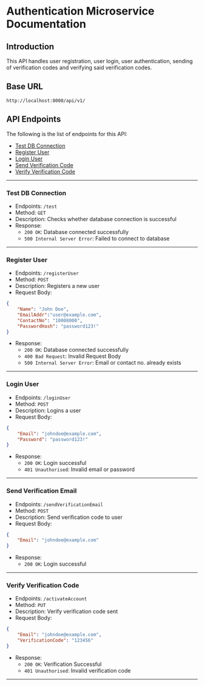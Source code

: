 # Authentication Microservice Documentation

## Introduction

This API handles user registration, user login, user authentication, sending of verification codes and verifying said verification codes.

## Base URL
```
http://localhost:8000/api/v1/
```

## API Endpoints

The following is the list of endpoints for this API:
- [Test DB Connection](#test-db-connection)
- [Register User](#register-user)
- [Login User](#login-user)
- [Send Verification Code](#send-verification-email)
- [Verify Verification Code](#verify-verification-code)

---
### Test DB Connection
- Endpoints: `/test`
- Method: `GET`
- Description: Checks whether database connection is successful
- Response:
    - `200 OK`: Database connected successfully
    - `500 Internal Server Error`: Failed to connect to database

---

### Register User
- Endpoints: `/registerUser`
- Method: `POST`
- Description: Registers a new user
- Request Body:
```json
{
	"Name": "John Doe",
	"EmailAddr":"user@example.com",
	"ContactNo": "10008000",
	"PasswordHash": "password123!"
}
```
- Response:
    - `200 OK`: Database connected successfully
    - `400 Bad Request`: Invalid Request Body
    - `500 Internal Server Error`: Email or contact no. already exists

---

### Login User
- Endpoints: `/loginUser`
- Method: `POST`
- Description: Logins a user
-  Request Body:
```json
{
    "Email": "johndoe@example.com",
    "Password": "password123!"
}
```
- Response:
    - `200 OK`: Login successful
    - `401 Unauthorised`: Invalid email or password

---

### Send Verification Email
- Endpoints: `/sendVerificationEmail`
- Method: `POST`
- Description: Send verification code to user
-  Request Body:
```json
{
    "Email": "johndoe@example.com"
}
```
- Response:
    - `200 OK`: Login successful

---

### Verify Verification Code
- Endpoints: `/activateAccount`
- Method: `PUT`
- Description: Verify verification code sent
-  Request Body:
```json
{
    "Email": "johndoe@example.com",
    "VerificationCode": "123456"
}
```
- Response:
    - `200 OK`: Verification Successful
    - `401 Unauthorised`: Invalid verification code

---
